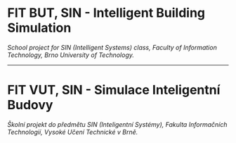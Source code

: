 # FIT BUT, SIN - Intelligent Building Simulation
*School project for SIN (Intelligent Systems) class, Faculty of Information Technology, Brno University of Technology.*

___

# FIT VUT, SIN - Simulace Inteligentní Budovy
*Školní projekt do předmětu SIN (Inteligentní Systémy), Fakulta Informačních Technologií, Vysoké Učení Technické v Brně.*
